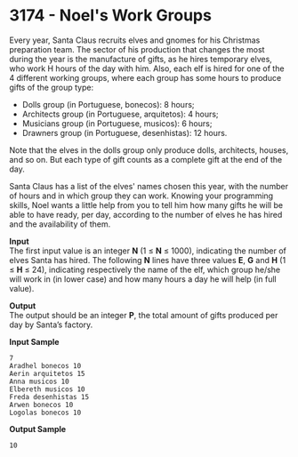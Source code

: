 # 3174 - Noel's Work Groups

Every year, Santa Claus recruits elves and gnomes for his Christmas preparation team. The sector of his production that changes the most during the year is the manufacture of gifts, as he hires temporary elves, who work H hours of the day with him. Also, each elf is hired for one of the 4 different working groups, where each group has some hours to produce gifts of the group type:

- Dolls group (in Portuguese, bonecos): 8 hours;
- Architects group (in Portuguese, arquitetos): 4 hours;
- Musicians group (in Portuguese, musicos): 6 hours;
- Drawners group (in Portuguese, desenhistas): 12 hours.

Note that the elves in the dolls group only produce dolls, architects, houses, and so on. But each type of gift counts as a complete gift at the end of the day.

Santa Claus has a list of the elves' names chosen this year, with the number of hours and in which group they can work. Knowing your programming skills, Noel wants a little help from you to tell him how many gifts he will be able to have ready, per day, according to the number of elves he has hired and the availability of them.

**Input**<br>
The first input value is an integer **N** (1 ≤ **N** ≤ 1000), indicating the number of elves Santa has hired. The following **N** lines have three values **E**, **G** and **H** (1 ≤ **H** ≤ 24), indicating respectively the name of the elf, which group he/she will work in (in lower case) and how many hours a day he will help (in full value).

**Output**<br>
The output should be an integer **P**, the total amount of gifts produced per day by Santa’s factory.

**Input Sample**
````
7 
Aradhel bonecos 10 
Aerin arquitetos 15 
Anna musicos 10 
Elbereth musicos 10 
Freda desenhistas 15 
Arwen bonecos 10 
Logolas bonecos 10
````

**Output Sample**
````
10
````